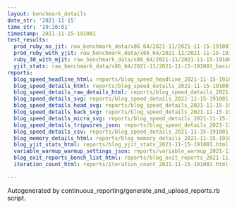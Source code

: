 ```yaml
---
layout: benchmark_details
date_str: '2021-11-15'
time_str: '19:10:01'
timestamp: 2021-11-15-191001
test_results:
  prod_ruby_no_jit: raw_benchmark_data/x86_64/2021-11/2021-11-15-191001_basic_benchmark_prod_ruby_no_jit.json
  prod_ruby_with_yjit: raw_benchmark_data/x86_64/2021-11/2021-11-15-191001_basic_benchmark_prod_ruby_with_yjit.json
  ruby_30_with_mjit: raw_benchmark_data/x86_64/2021-11/2021-11-15-191001_basic_benchmark_ruby_30_with_mjit.json
  yjit_stats: raw_benchmark_data/x86_64/2021-11/2021-11-15-191001_basic_benchmark_yjit_stats.json
reports:
  blog_speed_headline_html: reports/blog_speed_headline_2021-11-15-191001.html
  blog_speed_details_html: reports/blog_speed_details_2021-11-15-191001.html
  blog_speed_details_raw_details_html: reports/blog_speed_details_2021-11-15-191001.raw_details.html
  blog_speed_details_svg: reports/blog_speed_details_2021-11-15-191001.svg
  blog_speed_details_head_svg: reports/blog_speed_details_2021-11-15-191001.head.svg
  blog_speed_details_back_svg: reports/blog_speed_details_2021-11-15-191001.back.svg
  blog_speed_details_micro_svg: reports/blog_speed_details_2021-11-15-191001.micro.svg
  blog_speed_details_tripwires_json: reports/blog_speed_details_2021-11-15-191001.tripwires.json
  blog_speed_details_csv: reports/blog_speed_details_2021-11-15-191001.csv
  blog_memory_details_html: reports/blog_memory_details_2021-11-15-191001.html
  blog_yjit_stats_html: reports/blog_yjit_stats_2021-11-15-191001.html
  variable_warmup_warmup_settings_json: reports/variable_warmup_2021-11-15-191001.warmup_settings.json
  blog_exit_reports_bench_list_html: reports/blog_exit_reports_2021-11-15-191001.bench_list.html
  iteration_count_html: reports/iteration_count_2021-11-15-191001.html

---
```

Autogenerated by continuous_reporting/generate_and_upload_reports.rb script.
